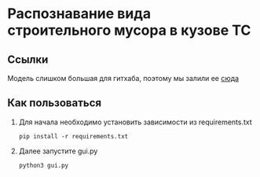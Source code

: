 # Распознавание вида строительного мусора в кузове ТС

## Ссылки
Модель слишком большая для гитхаба, поэтому мы залили ее [сюда](https://drive.google.com/file/d/1fX7hYGdAb-kCV6Pc7DUy2Yaxlv6TDPIZ/view?usp=drive_link)

## Как пользоваться
1. Для начала необходимо установить зависимости из requirements.txt
   ```
   pip install -r requirements.txt
   ```
2. Далее запустите gui.py
   ```
   python3 gui.py
   ``` 
